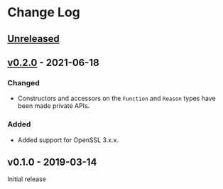 # Change Log

## [Unreleased]

## [v0.2.0] - 2021-06-18

### Changed

* Constructors and accessors on the `Function` and `Reason` types have been made private APIs.

### Added

* Added support for OpenSSL 3.x.x.

## v0.1.0 - 2019-03-14

Initial release

[Unreleased]: https://github.com/rust-openssl/rust-openssl/compare/openssl-errors-v0.2.0...master
[v0.2.0]: https://github.com/rust-openssl/rust-openssl/compare/openssl-errors-v0.1.0...openssl-errors-v0.2.0
